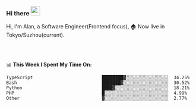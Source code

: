 ### Hi there <img src="https://media.giphy.com/media/hvRJCLFzcasrR4ia7z/giphy.gif" width="25px">

<!-- ![visitors](https://visitor-badge.glitch.me/badge?page_id=dislfyer.dislfyer) -->

Hi, I'm Alan, a Software Engineer(Frontend focus), 🏠 Now live in Tokyo/Suzhou(current).

<br/>
<br/>

📊 **This Week I Spent My Time On:**


<!--START_SECTION:waka-->

```text
TypeScript                          ████████▓░░░░░░░░░░░░░░░░  34.25%
Bash                                ███████▓░░░░░░░░░░░░░░░░░  30.52%
Python                              ████▓░░░░░░░░░░░░░░░░░░░░  18.21%
PHP                                 █░░░░░░░░░░░░░░░░░░░░░░░░  4.99%
Other                               ▓░░░░░░░░░░░░░░░░░░░░░░░░  2.77%
```

<!--END_SECTION:waka-->

<!--
**About Me:**
 -->
